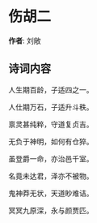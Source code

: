 # 伤胡二

**作者**: 刘敞

## 诗词内容

人生期百龄，子适四之一。

人仕期万石，子适升斗秩。

禀灵甚纯粹，守道复贞吉。

无负于神明，如何有仓猝。

虽登爵一命，亦治邑千室。

名竟未达君，泽亦不被物。

鬼神莽无状，天道眇难诘。

冥冥九原深，永与颜贾匹。

